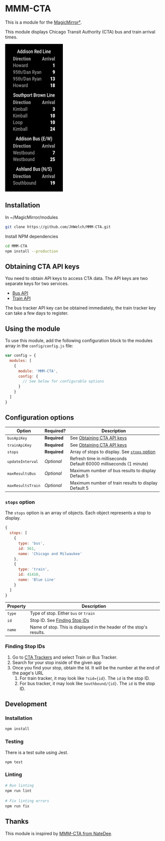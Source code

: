 # MMM-CTA

This is a module for the [MagicMirror²](https://github.com/MichMich/MagicMirror/).

This module displays Chicago Transit Authority (CTA) bus and train arrival times.

![Screenshot](screenshot.png)

## Installation

In ~/MagicMirror/modules
```sh
git clone https://github.com/JHWelch/MMM-CTA.git
```

Install NPM dependencies
```sh
cd MMM-CTA
npm install --production
```

## Obtaining CTA API keys

You need to obtain API keys to access CTA data. The API keys are two separate keys for two services.

- [Bus API](http://www.transitchicago.com/developers/bustracker.aspx)
- [Train API](http://www.transitchicago.com/developers/traintrackerapply.aspx)

The bus tracker API key can be obtained immediately, the train tracker key can take a few days to register.

## Using the module

To use this module, add the following configuration block to the modules array in the `config/config.js` file:
```js
var config = {
  modules: [
    {
      module: 'MMM-CTA',
      config: {
        // See below for configurable options
      }
    }
  ]
}
```

## Configuration options

| Option            | Required?    | Description                                                            |
| ----------------- | ------------ | ---------------------------------------------------------------------- |
| `busApiKey`       | **Required** | See [Obtaining CTA API keys](#obtaining-cta-api-keys)                  |
| `trainApiKey`     | **Required** | See [Obtaining CTA API keys](#obtaining-cta-api-keys)                  |
| `stops`           | **Required** | Array of stops to display. See [`stops` option](#stops-option)         |
| `updateInterval`  | *Optional*   | Refresh time in milliseconds <br>Default 60000 milliseconds (1 minute) |
| `maxResultsBus`   | *Optional*   | Maximum number of bus results to display <br>Default 5                 |
| `maxResultsTrain` | *Optional*   | Maximum number of train results to display <br>Default 5               |

### `stops` option

The `stops` option is an array of objects. Each object represents a stop to display. 

```js
{
  stops: [
    {
      type: 'bus',
      id: 561,
      name: 'Chicago and Milwaukee'
    },
    {
      type: 'train',
      id: 41410,
      name: 'Blue Line'
    }
  ]
}
```

| Property | Description                                                          |
| -------- | -------------------------------------------------------------------- |
| `type`   | Type of stop. Either `bus` or `train`                                |
| `id`     | Stop ID. See [Finding Stop IDs](#finding-stop-ids)                   |
| `name`   | Name of stop. This is displayed in the header of the stop's results. |

### Finding Stop IDs

1. Go to [CTA Trackers](https://www.transitchicago.com/tracker/) and select Train or Bus Tracker.
2. Search for your stop inside of the given app
3. Once you find your stop, obtain the Id. It will be the number at the end of the page's URL
   1. For train tracker, it may look like `?sid={id}`. The `id` is the stop ID.
   2. For bus tracker, it may look like `Southbound/{id}`. The `id` is the stop ID.

## Development

### Installation

```sh
npm install
```

### Testing

There is a test suite using Jest.

```sh
npm test
```

### Linting

```sh
# Run linting
npm run lint

# Fix linting errors
npm run fix
```


## Thanks

This module is inspired by [MMM-CTA from NateDee](https://github.com/NateDee/MMM-CTA).
